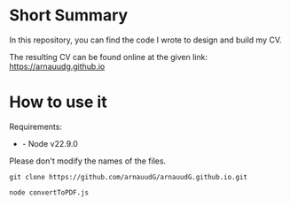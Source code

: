 # Short Summary

In this repository, you can find the code I wrote to design and build my CV.

The resulting CV can be found online at the given link: https://arnauudg.github.io

# How to use it

Requirements:

<ul>
    <li>- Node v22.9.0</li>
</ul>

Please don't modify the names of the files.<br>

```
git clone https://github.com/arnauudG/arnauudG.github.io.git
```

```
node convertToPDF.js
```
